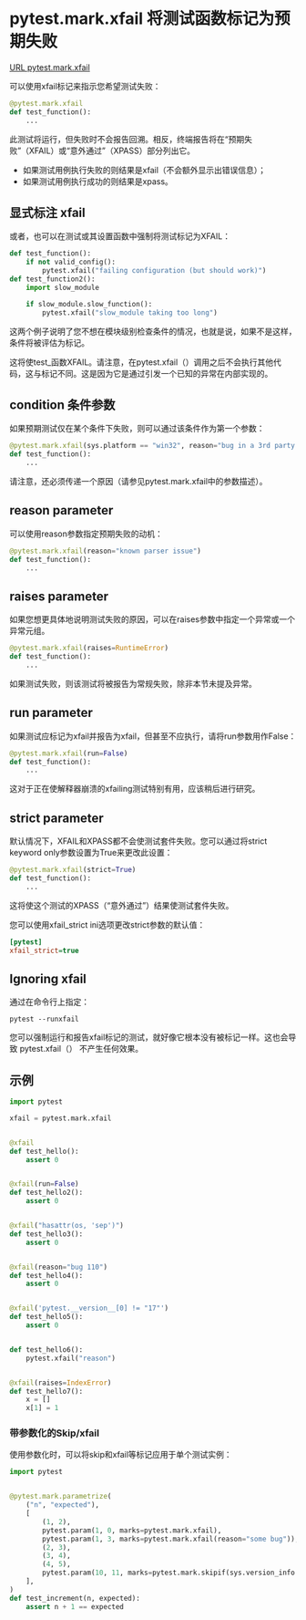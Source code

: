# pytest.mark.xfail 将测试函数标记为预期失败
[URL pytest.mark.xfail](https://docs.pytest.org/en/stable/reference.html#pytest.mark.xfail)


可以使用xfail标记来指示您希望测试失败：

```py
@pytest.mark.xfail
def test_function():
    ...
```

此测试将运行，但失败时不会报告回溯。相反，终端报告将在“预期失败”（XFAIL）或“意外通过”（XPASS）部分列出它。
* 如果测试用例执行失败的则结果是xfail（不会额外显示出错误信息）；
* 如果测试用例执行成功的则结果是xpass。



## 显式标注 xfail
或者，也可以在测试或其设置函数中强制将测试标记为XFAIL：
```py
def test_function():
    if not valid_config():
        pytest.xfail("failing configuration (but should work)")
def test_function2():
    import slow_module

    if slow_module.slow_function():
        pytest.xfail("slow_module taking too long")
```

这两个例子说明了您不想在模块级别检查条件的情况，也就是说，如果不是这样，条件将被评估为标记。


这将使test_函数XFAIL。请注意，在pytest.xfail（）调用之后不会执行其他代码，这与标记不同。这是因为它是通过引发一个已知的异常在内部实现的。


## condition  条件参数
如果预期测试仅在某个条件下失败，则可以通过该条件作为第一个参数：

```py
@pytest.mark.xfail(sys.platform == "win32", reason="bug in a 3rd party library")
def test_function():
    ...
```

请注意，还必须传递一个原因（请参见pytest.mark.xfail中的参数描述）。


## reason parameter
可以使用reason参数指定预期失败的动机：

```py
@pytest.mark.xfail(reason="known parser issue")
def test_function():
    ...
```

## raises parameter
如果您想更具体地说明测试失败的原因，可以在raises参数中指定一个异常或一个异常元组。

```py
@pytest.mark.xfail(raises=RuntimeError)
def test_function():
    ...
```

如果测试失败，则该测试将被报告为常规失败，除非本节未提及异常。


## run parameter
如果测试应标记为xfail并报告为xfail，但甚至不应执行，请将run参数用作False：

```py
@pytest.mark.xfail(run=False)
def test_function():
    ...
```

这对于正在使解释器崩溃的xfailing测试特别有用，应该稍后进行研究。


## strict parameter
默认情况下，XFAIL和XPASS都不会使测试套件失败。您可以通过将strict keyword only参数设置为True来更改此设置：

```py
@pytest.mark.xfail(strict=True)
def test_function():
    ...
```

这将使这个测试的XPASS（“意外通过”）结果使测试套件失败。


您可以使用xfail_strict ini选项更改strict参数的默认值：

```ini
[pytest]
xfail_strict=true
```

## Ignoring xfail
通过在命令行上指定：

```
pytest --runxfail
```

您可以强制运行和报告xfail标记的测试，就好像它根本没有被标记一样。这也会导致 pytest.xfail（） 不产生任何效果。


## 示例

```py
import pytest

xfail = pytest.mark.xfail


@xfail
def test_hello():
    assert 0


@xfail(run=False)
def test_hello2():
    assert 0


@xfail("hasattr(os, 'sep')")
def test_hello3():
    assert 0


@xfail(reason="bug 110")
def test_hello4():
    assert 0


@xfail('pytest.__version__[0] != "17"')
def test_hello5():
    assert 0


def test_hello6():
    pytest.xfail("reason")


@xfail(raises=IndexError)
def test_hello7():
    x = []
    x[1] = 1
```

### 带参数化的Skip/xfail

使用参数化时，可以将skip和xfail等标记应用于单个测试实例：
```py
import pytest


@pytest.mark.parametrize(
    ("n", "expected"),
    [
        (1, 2),
        pytest.param(1, 0, marks=pytest.mark.xfail),
        pytest.param(1, 3, marks=pytest.mark.xfail(reason="some bug")),
        (2, 3),
        (3, 4),
        (4, 5),
        pytest.param(10, 11, marks=pytest.mark.skipif(sys.version_info >= (3, 0), reason="py2k")),
    ],
)
def test_increment(n, expected):
    assert n + 1 == expected
```


